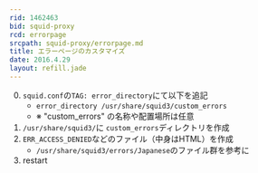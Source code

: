 ```yaml
---
rid: 1462463
bid: squid-proxy
rcd: errorpage
srcpath: squid-proxy/errorpage.md
title: エラーページのカスタマイズ
date: 2016.4.29
layout: refill.jade
---
```


0. `squid.conf`の`TAG: error_directory`にて以下を追記
    - `error_directory /usr/share/squid3/custom_errors`
    - ※ "custom_errors" の名称や配置場所は任意
0. `/usr/share/squid3/`に `custom_errors`ディレクトリを作成
0. `ERR_ACCESS_DENIED`などのファイル（中身はHTML）を作成
    - `/usr/share/squid3/errors/Japanese`のファイル群を参考に
0. restart
